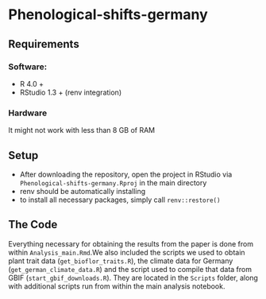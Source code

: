 # Phenological-shifts-germany

## Requirements

### Software:
* R 4.0 + 
* RStudio 1.3 + (renv integration)

### Hardware
It might not work with less than 8 GB of RAM

## Setup

* After downloading the repository, open the project in RStudio via ``Phenological-shifts-germany.Rproj`` in the main directory
* renv should be automatically installing
* to install all necessary packages, simply call ``renv::restore() ``

## The Code

Everything necessary for obtaining the results from the paper is done from within ``Analysis_main.Rmd``.We also included the scripts we used to obtain plant trait data (``get_bioflor_traits.R``), the climate data for Germany (``get_german_climate_data.R``) and the script used to compile that data from GBIF (``start_gbif_downloads.R``). They are located in the ``Scripts`` folder, along with additional scripts run from within the main analysis notebook.
